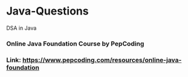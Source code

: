 # Java-Questions
DSA in Java 

### Online Java Foundation Course by PepCoding
### Link: https://www.pepcoding.com/resources/online-java-foundation
